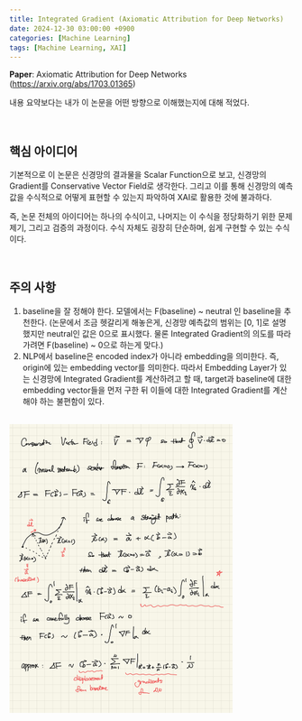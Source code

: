 ```yaml
---
title: Integrated Gradient (Axiomatic Attribution for Deep Networks)
date: 2024-12-30 03:00:00 +0900
categories: [Machine Learning]
tags: [Machine Learning, XAI]
---
```


**Paper**: Axiomatic Attribution for Deep Networks (https://arxiv.org/abs/1703.01365)

내용 요약보다는 내가 이 논문을 어떤 방향으로 이해했는지에 대해 적었다.

<br/>

## 핵심 아이디어

기본적으로 이 논문은 신경망의 결과물을 Scalar Function으로 보고, 신경망의 Gradient를 Conservative Vector Field로 생각한다. 그리고 이를 통해 신경망의 예측값을 수식적으로 어떻게 표현할 수 있는지 파악하여 XAI로 활용한 것에 불과하다. 

즉, 논문 전체의 아이디어는 하나의 수식이고, 나머지는 이 수식을 정당화하기 위한 문제 제기, 그리고 검증의 과정이다. 수식 자체도 굉장히 단순하며, 쉽게 구현할 수 있는 수식이다.

<br/>

## 주의 사항

1. baseline을 잘 정해야 한다. 모델에서는 F(baseline) ~ neutral 인 baseline을 추천한다. 
   (논문에서 조금 헷갈리게 해놓은게, 신경망 예측값의 범위는 [0, 1]로 설명했지만 neutral인 값은 0으로 표시했다. 물론 Integrated Gradient의 의도를 따라가려면 F(baseline) ~ 0으로 하는게 맞다.)
2. NLP에서 baseline은 encoded index가 아니라 embedding을 의미한다. 즉, origin에 있는 embedding vector를 의미한다. 따라서 Embedding Layer가 있는 신경망에 Integrated Gradient를 계산하려고 할 때, target과 baseline에 대한 embedding vector들을 먼저 구한 뒤 이들에 대한 Integrated Gradient를 계산해야 하는 불편함이 있다.

<br/>

<img src="./../assets/img/figs/2024-12-30-Integrated Gradient/fig01.jpg" alt="fig01" style="zoom: 50%;" />
